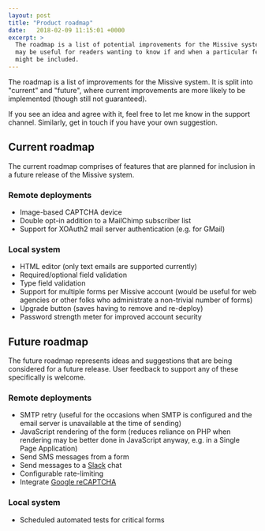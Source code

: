 ```yaml
---
layout: post
title: "Product roadmap"
date:   2018-02-09 11:15:01 +0000
excerpt: >
  The roadmap is a list of potential improvements for the Missive system, and
  may be useful for readers wanting to know if and when a particular feature
  might be included.
---
```


The roadmap is a list of improvements for the Missive system. It is split into
"current" and "future", where current improvements are more likely to be implemented
(though still not guaranteed).

If you see an idea and agree with it, feel free to let me know in the support channel.
Similarly, get in touch if you have your own suggestion.

## Current roadmap

The current roadmap comprises of features that are planned for inclusion in a future
release of the Missive system.

### Remote deployments

* Image-based CAPTCHA device
* Double opt-in addition to a MailChimp subscriber list
* Support for XOAuth2 mail server authentication (e.g. for GMail)

### Local system

* HTML editor (only text emails are supported currently)
* Required/optional field validation
* Type field validation
* Support for multiple forms per Missive account (would be useful for web agencies or
other folks who administrate a non-trivial number of forms)
* Upgrade button (saves having to remove and re-deploy)
* Password strength meter for improved account security

## Future roadmap

The future roadmap represents ideas and suggestions that are being considered for
a future release. User feedback to support any of these specifically is welcome.

### Remote deployments

* SMTP retry (useful for the occasions when SMTP is configured and the email server
is unavailable at the time of sending)
* JavaScript rendering of the form (reduces reliance on PHP when rendering may be
better done in JavaScript anyway, e.g. in a Single Page Application)
* Send SMS messages from a form
* Send messages to a [Slack](https://api.slack.com/) chat
* Configurable rate-limiting
* Integrate [Google reCAPTCHA](https://www.google.com/recaptcha/intro/index.html)

### Local system

* Scheduled automated tests for critical forms
